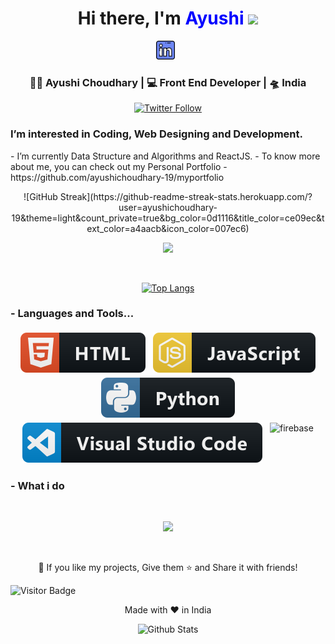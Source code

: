 <div align="center">
   <h1>Hi there, I'm <span style="color: blue;">Ayushi</span> <img src="https://media.giphy.com/media/hvRJCLFzcasrR4ia7z/giphy.gif" width="25px"> </h1>
</div>

<p align='center'>
   <a href="[https://www.linkedin.com/in/ayushi-choudhary-7688b91ba/](https://www.linkedin.com/in/ayushi-choudhary-7688b91ba/)"><img height="30" src="https://raw.githubusercontent.com/8bithemant/8bithemant/master/linkedin.png?raw=true"></a>&nbsp;&nbsp;
</p>



<div align="center">
<h3> 👩‍💻 Ayushi Choudhary | 💻 Front End Developer | 🛸 India  </h3>
</div>



<p align="center">
  <a href="https://twitter.com/geekyAyushi"><img alt="Twitter Follow" src="https://img.shields.io/twitter/follow/_geekyAyushi?style=for-the-badge&color=09f&labelColor=black&logo=twitter&label=@geekyAyushi"></a>

 </p>
 

 
  <h3>I’m interested in Coding, Web Designing and Development.</h3>
</p> 
- I’m currently Data Structure and Algorithms and ReactJS.
- To know more about me, you can check out my Personal Portfolio - https://github.com/ayushichoudhary-19/myportfolio


<br>
<p align="center">

<div align=center>
![GitHub Streak](https://github-readme-streak-stats.herokuapp.com/?user=ayushichoudhary-19&theme=light&count_private=true&bg_color=0d1116&title_color=ce09ec&text_color=a4aacb&icon_color=007ec6)

</div>

<p align="center" >
<a href="https://github.com/anuraghazra/github-readme-stats"> 
    <img  src="https://github-readme-stats.vercel.app/api?username=ayushichoudhary-19&&show_icons=true&theme=light"/>
  </a>

</p>

<br />


 <div align=center>
    
[![Top Langs](https://github-readme-stats.vercel.app/api/top-langs/?username=ayushichoudhary-19)](https://github.com/ayushichoudhary-19/github-readme-stats)
</div>

 
### - Languages and Tools...

<p align="center">
  <!-- For more icons please follow  https://github.com/MikeCodesDotNET/ColoredBadges -->
  <img src="https://raw.githubusercontent.com/8bithemant/8bithemant/master/svg/dev/languages/html.svg" alt="html" style="vertical-align:top; margin:4px">    
  <img src="https://raw.githubusercontent.com/8bithemant/8bithemant/master/svg/dev/languages/js.svg" alt="js" style="vertical-align:top; margin:4px">
  <img src="https://raw.githubusercontent.com/8bithemant/8bithemant/master/svg/dev/languages/python.svg" alt="python" style="vertical-align:top; margin:4px">
  <img src="https://raw.githubusercontent.com/8bithemant/8bithemant/master/svg/dev/tools/visualstudio_code.svg" alt="vscode" style="vertical-align:top; margin:4px">
    <img src="https://raw.githubusercontent.com/8bithemant/8bithemant/master/svg/dev/tools/firebase.svg" alt="firebase" style="vertical-align:top; margin:4px">
</p>


 ### - What i do


<br />

<p align="center">
   <img src="https://media.giphy.com/media/f9XgHHnPnDjOF1hWpl/giphy.gif" />
   </p>
   
   
<br />


<p align="center">💙 If you like my projects, Give them ⭐ and Share it with friends!</p>
</p>

![Visitor Badge](https://visitor-badge.laobi.icu/badge?page_id=ayushichoudhary-19)

<p align="center">Made with ❤️ in India</p>


<p align="center">
        <img src="https://raw.githubusercontent.com/mayhemantt/mayhemantt/Update/svg/Bottom.svg" alt="Github Stats" />
</p>

